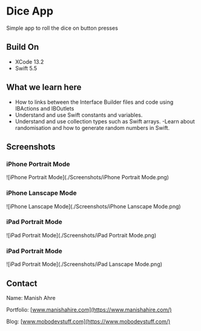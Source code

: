 #  Dice App

Simple app to roll the dice on button presses 

## Build On
- XCode 13.2
- Swift 5.5


## What we learn here
- How to links between the Interface Builder files and code using IBActions and IBOutlets
- Understand and use Swift constants and variables.
- Understand and use collection types such as Swift arrays.
-Learn about randomisation and how to generate random numbers in Swift.

## Screenshots

### iPhone Portrait Mode
![iPhone Portrait Mode](./Screenshots/iPhone Portrait Mode.png)

### iPhone Lanscape Mode
![iPhone Lanscape Mode](./Screenshots/iPhone Lanscape Mode.png)

### iPad Portrait Mode
![iPad Portrait Mode](./Screenshots/iPad Portrait Mode.png)

### iPad Portrait Mode
![iPad Portrait Mode](./Screenshots/iPad Lanscape Mode.png)


## Contact
Name: Manish Ahre

Portfolio: [www.manishahire.com](https://www.manishahire.com/) 

Blog: [www.mobodevstuff.com](https://www.mobodevstuff.com/) 
